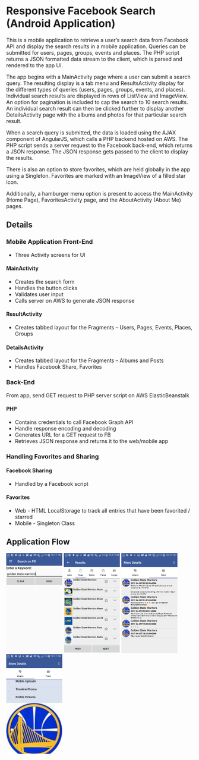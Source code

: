 # Responsive Facebook Search (Android Application)
This is a mobile application to retrieve a user’s search data from Facebook API and display the search results in a mobile application. Queries can be submitted for users, pages, groups, events and places. The PHP script returns a JSON formatted data stream to the client, which is parsed and rendered to the app UI.

The app begins with a MainActivity page where a user can submit a search query. The resulting display is a tab menu and ResultsActivity display for the different types of queries (users, pages, groups, events, and places). Individual search results are displayed in rows of ListView and ImageView. An option for pagination is included to cap the search to 10 search results. An individual search result can then be clicked further to display another DetailsActivity page with the albums and photos for that particular search result.

When a search query is submitted, the data is loaded using the AJAX component of AngularJS, which calls a PHP backend hosted on AWS. The PHP script sends a server request to the Facebook back-end, which returns a JSON response. The JSON response gets passed to the client to display the results.

There is also an option to store favorites, which are held globally in the app using a Singleton. Favorites are marked with an ImageView of a filled star icon.

Additionally, a hamburger menu option is present to access the MainActivity (Home Page), FavoritesActivity page, and the AboutActivity (About Me) pages.

## Details

### Mobile Application Front-End
- Three Activity screens for UI

#### MainActivity
- Creates the search form
- Handles the button clicks
- Validates user input
- Calls server on AWS to generate JSON response

#### ResultActivity
- Creates tabbed layout for the Fragments – Users, Pages, Events, Places, Groups

#### DetailsActivity
- Creates tabbed layout for the Fragments – Albums and Posts
- Handles Facebook Share, Favorites


### Back-End
From app, send GET request to PHP server script on AWS ElasticBeanstalk

#### PHP 
- Contains credentials to call Facebook Graph API
- Handle response encoding and decoding 
- Generates URL for a GET request to FB
- Retrieves JSON response and returns it to the web/mobile app 

### Handling Favorites and Sharing

#### Facebook Sharing
- Handled by a Facebook script

#### Favorites
- Web - HTML LocalStorage to track all entries that have been favorited / starred
- Mobile - Singleton Class

## Application Flow
<img src="images/FacebookGraphSearchApp1.png" width="30%" height="30%">
<img src="images/FacebookGraphSearchApp2.png" width="30%" height="30%">
<img src="images/FacebookGraphSearchApp3.png" width="30%" height="30%">
<img src="images/FacebookGraphSearchApp4.png" width="30%" height="30%">
